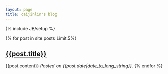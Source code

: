 ```yaml
---
layout: page
title: caijinlin's blog
---
```


{% include JB/setup %}
 

 
{% for post in site.posts  Limit:5%}
<h2><a href="{{post.url}}">{{post.title}}</a></h2>
{{post.content}}
<em> Posted on {{post.date|date_to_long_string}}.</em>
{% endfor %}

 

 
